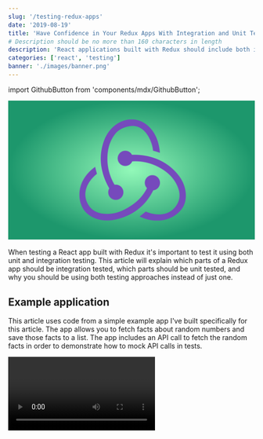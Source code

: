 ```yaml
---
slug: '/testing-redux-apps'
date: '2019-08-19'
title: 'Have Confidence in Your Redux Apps With Integration and Unit Testing'
# Description should be no more than 160 characters in length
description: 'React applications built with Redux should include both integration and unit tests for make sure your app runs with confidence.'
categories: ['react', 'testing']
banner: './images/banner.png'
---
```


import GithubButton from 'components/mdx/GithubButton';

![Testing Redux Apps With Integration and Unit Tests](./images/banner.png)

When testing a React app built with Redux it's important to test it using both unit and integration testing. This article will explain which parts of a Redux app should be integration tested, which parts should be unit tested, and why you should be using both testing approaches instead of just one.

## Example application

This article uses code from a simple example app I've built specifically for this article. The app allows you to fetch facts about random numbers and save those facts to a list. The app includes an API call to fetch the random facts in order to demonstrate how to mock API calls in tests.

<Video src="/redux-testing-demo-app" />
<span class="caption">Demo of the example app that will be referenced throughout the article.</span>

<GithubButton text="View the repo" link="https://github.com/robertcoopercode/redux-testing" />

### React Component

The app is made up of a single React component named `App`:

<!-- prettier-ignore -->
```jsx
const App = ({
  getRandomNumberFact,
  savedFacts,
  currentFact,
  isLoading,
  saveRandomNumberFact
}) => {
  const handleSubmit = e => {
    e.preventDefault();
    saveRandomNumberFact();
  };

  return (
    <div className="App">
      <header className="App-header">
        <button onClick={getRandomNumberFact}>Get new fact!</button>
        <form onSubmit={handleSubmit}>
          {isLoading && <p>Loading...</p>}
          {currentFact && (
            <>
              <p aria-label="Currently displayed random fact">{currentFact}</p>
              <button type="submit">
                Save that fact{" "}
                <span role="img" aria-label="thumbs-up">
                  👍🏼
                </span>
              </button>
            </>
          )}
        </form>
        <h3>Saved random number facts:</h3>
        <ul>
          {savedFacts.map(fact => (
            <li key={fact}>{fact}</li>
          ))}
        </ul>
      </header>
    </div>
  );
};
```

The `App` component is of course connected to Redux:

<!-- prettier-ignore -->
```js
const mapStateToProps = state => ({
  savedFacts: state.randomNumberFacts.savedFacts,
  currentFact: state.randomNumberFacts.currentFact,
  isLoading: state.randomNumberFacts.isLoading
});

const mapDispatchToProps = dispatch => ({
  getRandomNumberFact: () => dispatch(getRandomNumberFact()),
  saveRandomNumberFact: () => dispatch(saveRandomNumberFact())
});

export default connect(
  mapStateToProps,
  mapDispatchToProps
)(App);
```

### Redux action creators

This app uses [redux-thunk](https://github.com/reduxjs/redux-thunk) to simplify the handling of asynchronous operations. If you're not familiar with redux-thunk, it's a middleware that allows you to write action creators that return a functions instead of action objects. This permits the delay of dispatching actions or conditional dispatching of actions based on conditions being met.

Here are the action creators used in the app:

<!-- prettier-ignore -->
```js
export function getRandomNumberFactStarted() {
  return { type: actionTypes.GET_RANDOM_NUMBER_FACT_STARTED };
}

export function getRandomNumberFactSuccess(randomNumberFact) {
  return { type: actionTypes.GET_RANDOM_NUMBER_FACT_SUCCESS, randomNumberFact };
}

export function getRandomNumberFactFailure(error) {
  return { type: actionTypes.GET_RANDOM_NUMBER_FACT_FAILURE, error };
}

// Thunk
export function saveRandomNumberFact() {
  return (dispatch, getState) =>
    dispatch({
      type: actionTypes.SAVE_RANDOM_NUMBER_FACT,
      fact: getState().randomNumberFacts.currentFact
    });
}

// Thunk
export function getRandomNumberFact() {
  return dispatch => {
    dispatch(getRandomNumberFactStarted());
    setTimeout(() => {
      return axios
        .get(`http://numbersapi.com/random/math`)
        .then(res => {
          dispatch(getRandomNumberFactSuccess(res.data));
        })
        .catch(e => {
          console.error(e.message);
          dispatch(getRandomNumberFactFailure("Failed to load random error"));
        });
    }, 2000);
  };
}
```

Notice how the last two action creators are thunks because they both return functions. The `getRandomNumberFact` action creator is where the API call is made. A forced delay of 2 seconds as been added using `setTimeout` to make the loading state more obvious in the UI.

### Redux reducers

<!-- prettier-ignore -->
```js
function randomNumberFacts(
  state = {
    currentFact: "",
    savedFacts: [],
    isLoading: false,
    error: ""
  },
  action
) {
  switch (action.type) {
    case actionTypes.GET_RANDOM_NUMBER_FACT_STARTED:
      return {
        ...state,
        isLoading: true,
        error: ""
      };
    case actionTypes.GET_RANDOM_NUMBER_FACT_SUCCESS:
      return {
        ...state,
        currentFact: action.randomNumberFact,
        savedFacts: [...state.savedFacts],
        isLoading: false
      };
    case actionTypes.GET_RANDOM_NUMBER_FACT_FAILURE:
      return {
        ...state,
        savedFacts: [...state.savedFacts],
        isLoading: false,
        error: action.error
      };
    case actionTypes.SAVE_RANDOM_NUMBER_FACT:
      return {
        ...state,
        currentFact: "",
        savedFacts: [...state.savedFacts, action.fact],
        isLoading: false
      };
    default:
      return state;
  }
}

const reducer = combineReducers({
  randomNumberFacts
});

export default reducer;
```

The application's Redux store has the following shape:

<!-- prettier-ignore -->
```ts
{
  randomNumberFacts: {
    currentFact: string,
    savedFacts: Array<string>,
    isLoading: boolean,
    error: string,
  }
}
```

## Integration testing

The idea behind integration testing a Redux app is to make sure that you're testing all the different parts of Redux connected together. This more closely mimics how the application is being used.

We will be using [_React Testing Library_](https://github.com/testing-library/react-testing-library) to test our `App` component which is connected to Redux. _React Testing Library_ deeply renders React components, which resembles how the component is actually rendered in an app. There are also many other advantages to using _React Testing Library_ for testing React components, which I've covered [in this article](https://www.robertcooper.me/testing-stateful-react-function-components-with-react-testing-library).

In our tests, we will be rendering the `App` component wrapped in a Redux Provider component where we can inject our own initial Redux store. Here's our custom render function we will be using to facilitate the rendering of the `App` component with an initial store:

<!-- prettier-ignore -->
```jsx
import { render as rtlRender } from "@testing-library/react";
import { createStore, applyMiddleware } from "redux";
import rootReducer from "./store/reducers";
import thunk from "redux-thunk";

const render = (initialStore = {}) => {
  const store = createStore(rootReducer, initialStore, applyMiddleware(thunk));

  return rtlRender(
    <Provider store={store}>
      <App />
    </Provider>
  );
};
```

For the example application I want to have four test cases:

-   should display a random fact when clicking the generate button
-   should replace the current random fact with a new random fact
-   should save a random fact when clicking the save button
-   should be able to save multiple random facts

The above test cases will be tested by simulating DOM events (e.g. click events), mocking API return values, and making assertions on what gets displayed on the screen. It's important for the assertions to test actual DOM markup as that is what the end user will be seeing.

In these integration tests on connected Redux components, you should not be making assertions that check if particular actions have been dispatched or whether the Redux store updates with the correct values. What we are doing is firing DOM events which will trigger the Redux operations that need to happen, and then assert that the DOM has changed appropriately. This way of testing makes sure to test the complete flow of Redux operations, while avoiding to test implementation details.

It should be pointed out that we are mocking the `axios` module in our tests in order to mock API responses. Also note that we are using [jest timer mocks](https://jestjs.io/docs/en/timer-mocks) so we don't have to wait for our `setTimeout`s to execute. Therefore, you'll see the following at the top of our test file:

<!-- prettier-ignore -->
```js
import axios from 'axios';
jest.mock('axios');

jest.useFakeTimers();
```

Now, let's visit each test case:

<!-- prettier-ignore -->
```jsx
it("should display a random fact when clicking the generate button", async () => {
  const randomFactText = "Random fact";
  axios.get.mockResolvedValue({ data: randomFactText });
  const { getByText, queryByText } = render();

  expect(queryByText(/Save that fact/)).not.toBeInTheDocument();

  fireEvent.click(getByText(/Get new fact!/));

  expect(queryByText(/Loading.../)).toBeInTheDocument();

  jest.runAllTimers();

  await wait(() => {
    expect(queryByText(randomFactText)).toBeInTheDocument();
    expect(queryByText(/Save that fact/)).toBeInTheDocument();
  });
});
```

In this first test, we are firing a click event on the button that says "Get new fact", check that we are displaying our loading state, advance our fake timers so that our `setTimeout` executes the axios API call, and then assert that the random fact shows up in the DOM. We need to use the `[wait](https://testing-library.com/docs/dom-testing-library/api-async#wait)` function in order to wait for the mocked API promise to resolve.

<!-- prettier-ignore -->
```js
it("should replace the current random fact with a new random fact", async () => {
  const firstRandomFactText = "First random fact";
  const secondRandomFactText = "Second random fact";

  const { getByText, queryByText } = render();

  axios.get.mockResolvedValue({ data: firstRandomFactText });
  fireEvent.click(getByText(/Get new fact!/));
  jest.runAllTimers();

  await wait(() => {
    expect(queryByText(firstRandomFactText)).toBeInTheDocument();
  });

  axios.get.mockResolvedValue({ data: secondRandomFactText });
  fireEvent.click(getByText(/Get new fact!/));
  jest.runAllTimers();

  await wait(() => {
    expect(queryByText(secondRandomFactText)).toBeInTheDocument();
    expect(queryByText(firstRandomFactText)).not.toBeInTheDocument();
  });
});
```

In this second test, we are again firing a click event on the "Get new fact" button, but this time we are doing it twice in order to make sure that we replace the first random fact text with the text of the second random fact. Again, we've mocked API calls in this test.

<!-- prettier-ignore -->
```js
it("should save a random fact when clicking the save button", () => {
  const randomFactText = "Random fact";
  const { queryByLabelText, getByText, getByRole, queryByRole } = render({
    randomNumberFacts: aRandomNumberFacts({ currentFact: randomFactText })
  });

  expect(
    queryByLabelText(/Currently displayed random fact/)
  ).toBeInTheDocument();
  expect(queryByRole("listitem")).not.toBeInTheDocument();

  fireEvent.click(getByText(/Save that fact/));

  expect(
    queryByLabelText(/Currently displayed random fact/)
  ).not.toBeInTheDocument();
  expect(getByRole("listitem")).toHaveTextContent(randomFactText);
});
```

In this test, we render the component with an initial store that already contains a `currentFact`. This prevents us from having to re-write the operations that would populate the store with a value for `currentFact.` After rendering the component with an initialized store, we then fire a click event on the save button and then expect the fact to be part of the saved facts list.

<!-- prettier-ignore -->
```js
it("should be able to save multiple random facts", async () => {
  const firstRandomFactText = "First random fact";
  const secondRandomFactText = "Second random fact";
  const { queryByLabelText, getByText, getAllByRole, queryByRole } = render({
    randomNumberFacts: aRandomNumberFacts({ currentFact: firstRandomFactText })
  });

  expect(
    queryByLabelText(/Currently displayed random fact/)
  ).toBeInTheDocument();
  expect(queryByRole("listitem")).not.toBeInTheDocument();

  fireEvent.click(getByText(/Save that fact/));

  axios.get.mockResolvedValue({ data: secondRandomFactText });
  fireEvent.click(getByText(/Get new fact!/));
  jest.runAllTimers();

  await wait(() => {
    expect(getByText(/Save that fact/)).toBeInTheDocument();
  });

  fireEvent.click(getByText(/Save that fact/));

  expect(getAllByRole("listitem").length).toBe(2);
  getAllByRole("listitem").forEach((listItem, index) => {
    if (index === 0) {
      expect(listItem).toHaveTextContent(firstRandomFactText);
    }
    if (index === 1) {
      expect(listItem).toHaveTextContent(secondRandomFactText);
    }
  });
});
```

This last test again initializes a Redux store when rendering the component, saves the current fact (the one initialized in the store), gets another new fact by clicking the "Get new fact" button, and then checks that we have 2 saved facts that appear in the list in the DOM.

## Unit testing

When it comes to unit testing a Redux application, you'll want to unit test every part of the Redux logic in isolation. In our case, we will be testing our action creators (including thunks), and reducers.

> In this article we will be covering how to unit test action creators (including thunks), and reducers, but your Redux app might use other Redux-related libraries such as [reselect](https://github.com/reduxjs/reselect), [redux-saga](https://github.com/redux-saga/redux-saga), or [redux-observable](https://github.com/redux-observable/redux-observable) (to name a few). You should find ways to unit test any other Redux-related libraries you've included in your application.

### Testing action creators

Let's first take a look at the tests for our simple action creators (the ones that immediately return an action object):

<!-- prettier-ignore -->
```js
it("should create an action when a random fact fetch has started", () => {
  const expectedAction = {
    type: actionTypes.GET_RANDOM_NUMBER_FACT_STARTED
  };
  expect(actions.getRandomNumberFactStarted()).toEqual(expectedAction);
});

it("should create an action for a successful fetch of a random number fact", () => {
  const text = "random fact";
  const expectedAction = {
    type: actionTypes.GET_RANDOM_NUMBER_FACT_SUCCESS,
    randomNumberFact: text
  };
  expect(actions.getRandomNumberFactSuccess(text)).toEqual(expectedAction);
});

it("should create an action for a failed fetch of a random number fact", () => {
  const text = "failed to fetch random fact";
  const expectedAction = {
    type: actionTypes.GET_RANDOM_NUMBER_FACT_FAILURE,
    error: text
  };
  expect(actions.getRandomNumberFactFailure(text)).toEqual(expectedAction);
});
```

These are fairly straightforward tests. We are calling the action creators and the asserting that they return the action we expect.

Next, let's investigate how to test our thunks (action creators that return functions). In order to test thunks, we will be using `[redux-mock-store](https://github.com/dmitry-zaets/redux-mock-store)` in order to have a Redux store from which we can set an initial store value, dispatch actions, get a list of dispatched actions, and subscribe to store changes.

<!-- prettier-ignore -->
```js
it("should create an action for a saved random fact", () => {
  const text = "a random fact";

  const store = mockStore({ randomNumberFacts: { currentFact: text } });

  const expectedAction = {
    type: actionTypes.SAVE_RANDOM_NUMBER_FACT,
    fact: text
  };

  store.dispatch(actions.saveRandomNumberFact() as any);

  expect(store.getActions()).toEqual([expectedAction]);
});

it("should create an action to start the fetch of a random fact and another action to mark the success of the fetch", done => {
  const text = "a random fact";

  const store = mockStore({});
  axios.get.mockResolvedValue({ data: text });

  const expectedActions = [
    { type: actionTypes.GET_RANDOM_NUMBER_FACT_STARTED },
    { type: actionTypes.GET_RANDOM_NUMBER_FACT_SUCCESS, randomNumberFact: text }
  ];

  store.dispatch(actions.getRandomNumberFact() as any);

  store.subscribe(() => {
    expect(store.getActions()).toEqual(expectedActions);
    done();
  });

  jest.runAllTimers();
});

it("should create an action to start the fetch of a random fact and another action to mark the failure of the fetch", done => {
  const store = mockStore({});
  axios.get.mockRejectedValue(new Error());

  const expectedActions = [
    { type: actionTypes.GET_RANDOM_NUMBER_FACT_STARTED },
    {
      type: actionTypes.GET_RANDOM_NUMBER_FACT_FAILURE,
      error: "Failed to load random error"
    }
  ];

  store.dispatch(actions.getRandomNumberFact() as any);

  store.subscribe(() => {
    expect(store.getActions()).toEqual(expectedActions);
    done();
  });

  jest.runAllTimers();
});
```

The first test mocks a store with a value for a random fact, dispatches the `saveRandomNumberFact` action creator, and then asserts that the expected action object was dispatched.

The second and third test are testing that the appropriate actions are dispatched for the `getRandomNumberFact` action creator for the scenarios where the API resolves and rejects a value, respectively. You'll notice in both tests that we are mocking API responses, dispatching the `getRandomNumberFact` action creator, and then subscribing to the store in order to assert that the expected action has been dispatched.

### Testing reducers

Finally, we have the tests for our Redux reducers. Basically, we have a test condition that checks that the store is initialized as expected and then tests that check if each of the dispatched actions update the store as expected.

I won't show all the tests, but rather just the test for the store initialization and the tests for the handling of the `GET_RANDOM_NUMBER_FACT_STARTED` and `GET_RANDOM_NUMBER_FACT_SUCCESS` actions:

<!-- prettier-ignore -->
```js
import reducer from "./reducers";
import * as actionTypes from "./actionTypes";

it("should return the initial state", () => {
  expect(reducer(undefined, {})).toEqual({
    randomNumberFacts: {
      currentFact: "",
      savedFacts: [],
      isLoading: false,
      error: ""
    }
  });
});

it("should handle GET_RANDOM_NUMBER_FACT_STARTED", () => {
  expect(
    reducer(undefined, {
      type: actionTypes.GET_RANDOM_NUMBER_FACT_STARTED
    })
  ).toEqual({
    randomNumberFacts: {
      currentFact: "",
      savedFacts: [],
      isLoading: true,
      error: ""
    }
  });
});

it("should handle GET_RANDOM_NUMBER_FACT_SUCCESS", () => {
  expect(
    reducer(undefined, {
      type: actionTypes.GET_RANDOM_NUMBER_FACT_SUCCESS,
      randomNumberFact: "a random fact"
    })
  ).toEqual({
    randomNumberFacts: {
      currentFact: "a random fact",
      savedFacts: [],
      isLoading: false,
      error: ""
    }
  });

  expect(
    reducer(
      {
        randomNumberFacts: {
          currentFact: "a random fact",
          savedFacts: [],
          isLoading: false,
          error: ""
        }
      },
      {
        type: actionTypes.GET_RANDOM_NUMBER_FACT_SUCCESS,
        randomNumberFact: "a new random fact"
      }
    )
  ).toEqual({
    randomNumberFacts: {
      currentFact: "a new random fact",
      savedFacts: [],
      isLoading: false,
      error: ""
    }
  });
});
```

Each of these tests are fairly straightforward since they are simply calls of the imported `reducer` function and then assertions on the returned value (which is the expected final state of the store after the `reducer` function has been called.

## Why use both unit and integration testing?

Although integration testing will give you the most confidence in the reliability of your app, you should not solely rely on integration testing. The reason is that unit testing allows you to more concisely test all possible edge cases compared to integration testing.

If we had to rely on integration testing for all the possible edges cases found along the way in our Redux operation (i.e. test for all the possible return values from an API call and test for all the different combinations of initial Redux stores), our test files would blow up in size and it would be cumbersome to maintain such a shear volume of integration tests. This is especially true for larger applications that have a lot of things going on in the Redux flow. In fact, I'd argue that if the Redux portion of your app isn't that big, then you probably should be [using simpler alternatives to Redux anyways](https://kentcdodds.com/blog/application-state-management-with-react).

## Additional considerations

You'll want to move a lot of your shared test logic into a common place, like a `test-utils` file. This file would contain things such as the custom render method that you use for rendering your React components in your tests.

Another thing to consider is to create helper functions that will build out mock API responses and mock Redux store states. You'll find yourself often needing to build out mocked objects and they can quickly because verbose to write if not using any sort of helper function.
